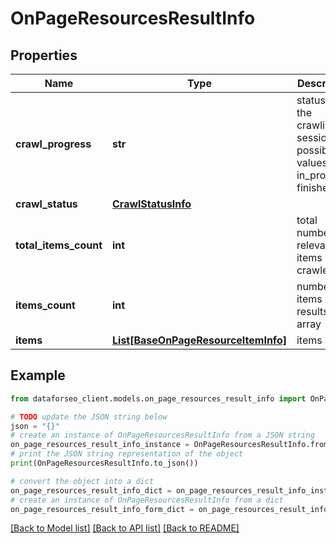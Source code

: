 # OnPageResourcesResultInfo


## Properties

Name | Type | Description | Notes
------------ | ------------- | ------------- | -------------
**crawl_progress** | **str** | status of the crawling session possible values: in_progress, finished | [optional] 
**crawl_status** | [**CrawlStatusInfo**](CrawlStatusInfo.md) |  | [optional] 
**total_items_count** | **int** | total number of relevant items crawled | [optional] 
**items_count** | **int** | number of items in the results array | [optional] 
**items** | [**List[BaseOnPageResourceItemInfo]**](BaseOnPageResourceItemInfo.md) | items array | [optional] 

## Example

```python
from dataforseo_client.models.on_page_resources_result_info import OnPageResourcesResultInfo

# TODO update the JSON string below
json = "{}"
# create an instance of OnPageResourcesResultInfo from a JSON string
on_page_resources_result_info_instance = OnPageResourcesResultInfo.from_json(json)
# print the JSON string representation of the object
print(OnPageResourcesResultInfo.to_json())

# convert the object into a dict
on_page_resources_result_info_dict = on_page_resources_result_info_instance.to_dict()
# create an instance of OnPageResourcesResultInfo from a dict
on_page_resources_result_info_form_dict = on_page_resources_result_info.from_dict(on_page_resources_result_info_dict)
```
[[Back to Model list]](../README.md#documentation-for-models) [[Back to API list]](../README.md#documentation-for-api-endpoints) [[Back to README]](../README.md)


